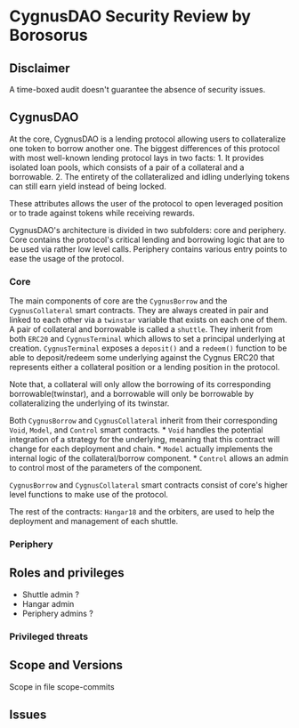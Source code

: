 # CygnusDAO Security Review by Borosorus



## Disclaimer

A time-boxed audit doesn't guarantee the absence of security issues.

## CygnusDAO

At the core, CygnusDAO is a lending protocol allowing users to collateralize one token to borrow another one.
The biggest differences of this protocol with most well-known lending protocol lays in two facts:
    1. It provides isolated loan pools, which consists of a pair of a collateral and a borrowable.
    2. The entirety of the collateralized and idling underlying tokens can still earn yield instead of being locked.

These attributes allows the user of the protocol to open leveraged position or to trade against tokens while receiving rewards.

CygnusDAO's architecture is divided in two subfolders: core and periphery.
Core contains the protocol's critical lending and borrowing logic that are to be used via rather low level calls.
Periphery contains various entry points to ease the usage of the protocol.

### Core

The main components of core are the `CygnusBorrow` and the `CygnusCollateral` smart contracts. They are always created in pair and linked to each other via a `twinstar` variable that exists on each one of them. A pair of collateral and borrowable is called a `shuttle`.
They inherit from both `ERC20` and `CygnusTerminal` which allows to set a principal underlying at creation.
`CygnusTerminal` exposes a `deposit()` and a `redeem()` function to be able to deposit/redeem some underlying against the Cygnus ERC20 that represents either a collateral position or a lending position in the protocol.

Note that, a collateral will only allow the borrowing of its corresponding borrowable(twinstar), and a borrowable will only be borrowable by collateralizing the underlying of its twinstar.

Both `CygnusBorrow` and `CygnusCollateral` inherit from their corresponding `Void`, `Model`, and `Control` smart contracts.
    * `Void` handles the potential integration of a strategy for the underlying, meaning that this contract will change for each deployment and chain.
    * `Model` actually implements the internal logic of the collateral/borrow component.
    * `Control` allows an admin to control most of the parameters of the component.

`CygnusBorrow` and `CygnusCollateral` smart contracts consist of core's higher level functions to make use of the protocol.

The rest of the contracts: `Hangar18` and the orbiters, are used to help the deployment and management of each shuttle.

### Periphery

## Roles and privileges
* Shuttle admin ?
* Hangar admin 
* Periphery admins ?

### Privileged threats

## Scope and Versions

Scope in file scope-commits

## Issues

